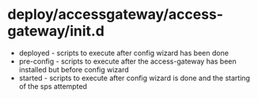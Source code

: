 # deploy/accessgateway/access-gateway/init.d
* deployed - scripts to execute after config wizard has been done
* pre-config - scripts to execute after the access-gateway has been installed but before config wizard
* started - scripts to execute after config wizard is done and the starting of the sps attempted
